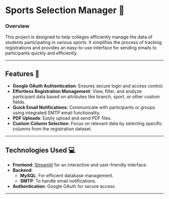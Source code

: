 # Sports Selection Manager 🎯

### **Overview**

This project is designed to help colleges efficiently manage the data of students participating in various sports. It simplifies the process of tracking registrations and provides an easy-to-use interface for sending emails to participants quickly and efficiently.

---

## **Features** 🚀

- **Google OAuth Authentication**: Ensures secure login and access control.
- **Effortless Registration Management**: View, filter, and analyze participant data based on attributes like branch, sport, or other custom fields.
- **Quick Email Notifications**: Communicate with participants or groups using integrated SMTP email functionality.
- **PDF Uploads**: Easily upload and send PDF files.
- **Custom Column Selection**: Focus on relevant data by selecting specific columns from the registration dataset.

---

## **Technologies Used** 💻

- **Frontend**: [Streamlit](https://streamlit.io/) for an interactive and user-friendly interface.
- **Backend**:
  - **MySQL**: For efficient database management.
  - **SMTP**: To handle email notifications.
- **Authentication**: Google OAuth for secure access.

---
